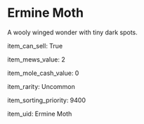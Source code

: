 # Ermine Moth

A wooly winged wonder with tiny dark spots.

item_can_sell: True

item_mews_value: 2

item_mole_cash_value: 0

item_rarity: Uncommon

item_sorting_priority: 9400

item_uid: Ermine Moth